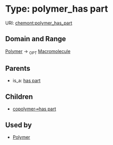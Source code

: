 
# Type: polymer_has part




URI: [chemont:polymer_has_part](https://w3id.org/chemont/polymer_has_part)


## Domain and Range

[Polymer](Polymer.md) ->  <sub>OPT</sub> [Macromolecule](Macromolecule.md)

## Parents

 *  is_a: [has part](has_part.md)

## Children

 *  [copolymer➞has part](copolymer_has_part.md)

## Used by

 * [Polymer](Polymer.md)
